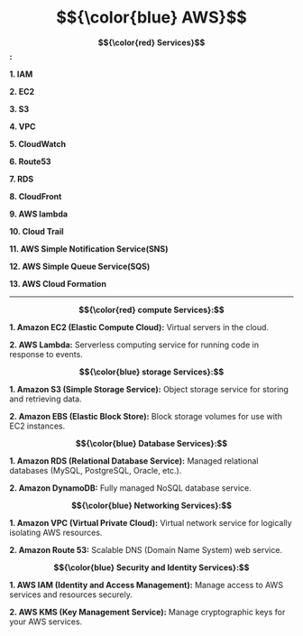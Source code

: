 # $${\color{blue} AWS}$$


**$${\color{red} Services}$$:**

**1. IAM**

**2. EC2**

**3. S3**

**4. VPC**

**5. CloudWatch**

**6. Route53**

**7. RDS**

**8. CloudFront**

**9. AWS lambda**

**10. Cloud Trail**

**11. AWS Simple Notification Service(SNS)**

**12. AWS Simple Queue Service(SQS)**

**13. AWS Cloud Formation**


-------------------------------------------------------------------------------------------------------------------------------------------------------------------------------------------------------------------------




**$${\color{red} compute Services}:$$**

**1. Amazon EC2 (Elastic Compute Cloud):** Virtual servers in the cloud.

**2. AWS Lambda:** Serverless computing service for running code in response to events.

**$${\color{blue} storage Services}:$$**

**1. Amazon S3 (Simple Storage Service):** Object storage service for storing and retrieving data.

**2. Amazon EBS (Elastic Block Store):** Block storage volumes for use with EC2 instances.

**$${\color{blue} Database Services}:$$**

**1. Amazon RDS (Relational Database Service):** Managed relational databases (MySQL, PostgreSQL, Oracle, etc.).

**2. Amazon DynamoDB:** Fully managed NoSQL database service.

**$${\color{blue} Networking Services}:$$**

**1. Amazon VPC (Virtual Private Cloud):** Virtual network service for logically isolating AWS resources.

**2. Amazon Route 53:** Scalable DNS (Domain Name System) web service.

**$${\color{blue} Security and Identity Services}:$$**

**1. AWS IAM (Identity and Access Management):** Manage access to AWS services and resources securely.

**2. AWS KMS (Key Management Service):** Manage cryptographic keys for your AWS services.
